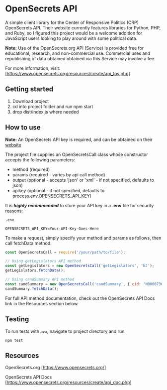 # OpenSecrets API

A simple client library for the Center of Responsive Politics (CRP) OpenSecrets API. Their website currently features libraries for Python, PHP, and Ruby, so I figured this project would be a welcome addition for JavaScript users looking to play around with some political data.

**Note:** Use of the OpenSecrets.org API (Service) is provided free for educational, research, and non-commercial use. Commercial uses and republishing of data obtained obtained via this Service may involve a fee.

For more information, visit: [https://www.opensecrets.org/resources/create/api_tos.php]

## Getting started

1. Download project
2. cd into project folder and run npm start
3. drop dist/index.js where needed

## How to use

**Note:** An OpenSecrets API key is required, and can be obtained on their [website](https://www.opensecrets.org/resources/create/apis.php)

The project file supplies an OpenSecretsCall class whose constructor accepts the following parameters:
* method (required)
* params (required - varies by api call method)
* output (optional - accepts 'json' or 'xml' - if not specified, defaults to json)
* apikey (optional - if not specified, defaults to process.env.OPENSECRETS_API_KEY)

It is **_highly recommended_** to store your API key in a **.env** file for security reasons:
```
.env

OPENSECRETS_API_KEY=Your-API-Key-Goes-Here
```

To make a request, simply specify your method and params as follows, then call fetchData method:

```javascript
const OpenSecretsCall = require('/your/path/to/file');

// Using getLegislators API method
const getLegislators = new OpenSecretsCall('getLegislators', 'NJ');
getLegislators.fetchData();

// Using candSummary API method
const candSummary = new OpenSecretsCall('candSummary', { cid: 'N00007360', cycle: '2012'});
candSummary.fetchData();
```
For full API method documentation, check out the OpenSecrets API Docs link in the Resources section below.

## Testing

To run tests with `ava`, navigate to project directory and run
```
npm test
```


## Resources

OpenSecrets.org [https://www.opensecrets.org/]

OpenSecrets API Docs [https://www.opensecrets.org/resources/create/api_doc.php]

